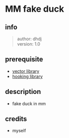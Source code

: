 # MM fake duck

## info

> author: dhdj\
> version: 1.0

## prerequisite
- [vector library](../../library/vector)
- [hooking library](../../library/hooking%20library)

## description

- fake duck in mm

## credits
- myself
